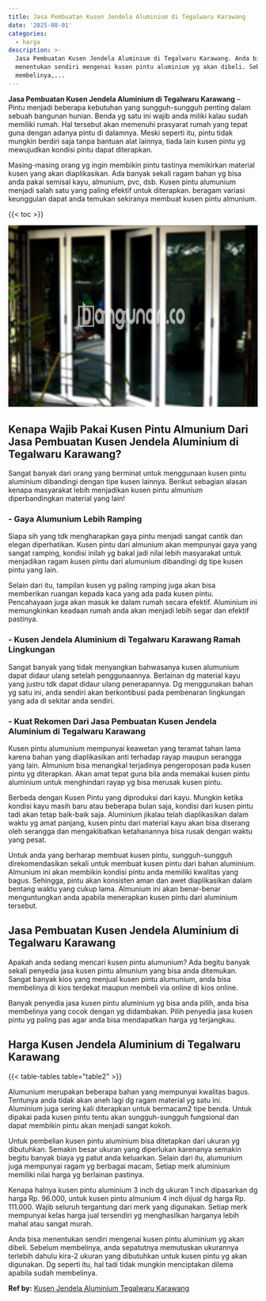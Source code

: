 ```yaml
---
title: Jasa Pembuatan Kusen Jendela Aluminium di Tegalwaru Karawang
date: '2025-08-01'
categories:
  - harga
description: >-
  Jasa Pembuatan Kusen Jendela Aluminium di Tegalwaru Karawang. Anda bisa
  menentukan sendiri mengenai kusen pintu aluminium yg akan dibeli. Sebelum
  membelinya,...
---
```


**Jasa Pembuatan Kusen Jendela Aluminium di Tegalwaru Karawang** – Pintu menjadi beberapa kebutuhan yang sungguh-sungguh penting dalam sebuah bangunan hunian. Benda yg satu ini wajib anda miliki kalau sudah memiliki rumah. Hal tersebut akan memenuhi prasyarat rumah yang tepat guna dengan adanya pintu di dalamnya. Meski seperti itu, pintu tidak mungkin berdiri saja tanpa bantuan alat lainnya, tiada lain kusen pintu yg mewujudkan kondisi pintu dapat diterapkan.

Masing-masing orang yg ingin membikin pintu tastinya memikirkan material kusen yang akan diaplikasikan. Ada banyak sekali ragam bahan yg bisa anda pakai semisal kayu, almunium, pvc, dsb. Kusen pintu alumunium menjadi salah satu yang paling efektif untuk diterapkan. beragam variasi keunggulan dapat anda temukan sekiranya membuat kusen pintu almunium.

{{< toc >}}

![Jasa Pembuatan Kusen Jendela Aluminium di Tegalwaru Karawang](/images/harga-kusen-jendela-alumunium-26.png)

## Kenapa Wajib Pakai Kusen Pintu Almunium Dari Jasa Pembuatan Kusen Jendela Aluminium di Tegalwaru Karawang?

Sangat banyak dari orang yang berminat untuk menggunaan kusen pintu aluminium dibandingi dengan tipe kusen lainnya. Berikut sebagian alasan kenapa masyarakat lebih menjadikan kusen pintu almunium diperbandingkan material yang lain!

### \- Gaya Alumunium Lebih Ramping

Siapa sih yang tdk mengharapkan gaya pintu menjadi sangat cantik dan elegan diperhatikan. Kusen pintu dari almunium akan mempunyai gaya yang sangat ramping, kondisi inilah yg bakal jadi nilai lebih masyarakat untuk menjadikan ragam kusen pintu dari alumunium dibandingi dg tipe kusen pintu yang lain.

Selain dari itu, tampilan kusen yg paling ramping juga akan bisa memberikan ruangan kepada kaca yang ada pada kusen pintu. Pencahayaan juga akan masuk ke dalam rumah secara efektif. Aluminium ini memungkinkan keadaan rumah anda akan menjadi lebih segar dan efektif pastinya.

### \- Kusen Jendela Aluminium di Tegalwaru Karawang Ramah Lingkungan

Sangat banyak yang tidak menyangkan bahwasanya kusen alumunium dapat didaur ulang setelah penggunaannya. Berlainan dg material kayu yang justru tdk dapat didaur ulang penerapannya. Dg menggunakan bahan yg satu ini, anda sendiri akan berkontibusi pada pembenaran lingkungan yang ada di sekitar anda sendiri.

### \- Kuat Rekomen Dari Jasa Pembuatan Kusen Jendela Aluminium di Tegalwaru Karawang

Kusen pintu alumunium mempunyai keawetan yang teramat tahan lama karena bahan yang diaplikasikan anti terhadap rayap maupun serangga yang lain. Almunium bisa menangkal terjadinya pengeroposan pada kusen pintu yg diterapkan. Akan amat tepat guna bila anda memakai kusen pintu aluminium untuk menghindari rayap yg bisa merusak kusen pintu.

Berbeda dengan Kusen Pintu yang diproduksi dari kayu. Mungkin ketika kondisi kayu masih baru atau beberapa bulan saja, kondisi dari kusen pintu tadi akan tetap baik-baik saja. Aluminium jikalau telah diaplikasikan dalam waktu yg amat panjang, kusen pintu dari material kayu akan bisa diserang oleh serangga dan mengakibatkan ketahanannya bisa rusak dengan waktu yang pesat.

Untuk anda yang berharap membuat kusen pintu, sungguh-sungguh direkomendasikan sekali untuk membuat kusen pintu dari bahan aluminium. Almunium ini akan membikin kondisi pintu anda memiliki kwalitas yang bagus. Sehingga, pintu akan konsisten aman dan awet diaplikasikan dalam bentang waktu yang cukup lama. Almunium ini akan benar-benar menguntungkan anda apabila menerapkan kusen pintu dari aluminium tersebut.

## Jasa Pembuatan Kusen Jendela Aluminium di Tegalwaru Karawang

Apakah anda sedang mencari kusen pintu alumunium? Ada begitu banyak sekali penyedia jasa kusen pintu almunium yang bisa anda ditemukan. Sangat banyak kios yang menjual kusen pintu alumunium, anda bisa membelinya di kios terdekat maupun membeli via online di kios online.

Banyak penyedia jasa kusen pintu aluminium yg bisa anda pilih, anda bisa membelinya yang cocok dengan yg didambakan. Pilih penyedia jasa kusen pintu yg paling pas agar anda bisa mendapatkan harga yg terjangkau.

## Harga Kusen Jendela Aluminium di Tegalwaru Karawang

{{< table-tables table="table2" >}}

Alumunium merupakan beberapa bahan yang mempunyai kwalitas bagus. Tentunya anda tidak akan aneh lagi dg ragam material yg satu ini. Aluminium juga sering kali diterapkan untuk bermacam2 tipe benda. Untuk dipakai pada kusen pintu tentu akan sungguh-sungguh fungsional dan dapat membikin pintu akan menjadi sangat kokoh.

Untuk pembelian kusen pintu aluminium bisa ditetapkan dari ukuran yg dibutuhkan. Semakin besar ukuran yang diperlukan karenanya semakin begitu banyak biaya yg patut anda keluarkan. Selain dari itu, alumunium juga mempunyai ragam yg berbagai macam, Setiap merk aluminium memiliki nilai harga yg berlainan pastinya.

Kenapa halnya kusen pintu aluminium 3 inch dg ukuran 1 inch dipasarkan dg harga Rp. 96.000, untuk kusen pintu almunium 4 inch dijual dg harga Rp. 111.000. Wajib seluruh tergantung dari merk yang digunakan. Setiap merk mempunyai kelas harga jual tersendiri yg menghasilkan harganya lebih mahal atau sangat murah.

Anda bisa menentukan sendiri mengenai kusen pintu aluminium yg akan dibeli. Sebelum membelinya, anda sepatutnya memutuskan ukurannya terlebih dahulu kira-2 ukuran yang dibutuhkan untuk kusen pintu yg akan digunakan. Dg seperti itu, hal tadi tidak mungkin menciptakan dilema apabila sudah membelinya.

**Ref by:** [Kusen Jendela Aluminium Tegalwaru Karawang](https://id.wikipedia.org/wiki/Kusen)
